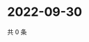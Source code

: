 # 2022-09-30

共 0 条

<!-- BEGIN WEIBO -->
<!-- 最后更新时间 Fri Sep 30 2022 02:11:24 GMT+0800 (China Standard Time) -->

<!-- END WEIBO -->
